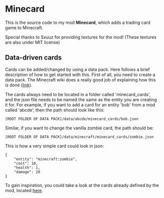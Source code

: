 # Minecard

This is the source code to my mod **Minecard**, which adds a trading card game to Minecraft.

Special thanks to Sxuuz for providing textures for the mod! (These textures are also under MIT license)

## Data-driven cards

Cards can be added/changed by using a data pack. Here follows a brief description of how to get started with this. First of all, you need to create a data pack. The Minecraft wiki does a really good job of explaining how this is done ([link](https://minecraft.fandom.com/wiki/Data_pack)).

The cards always need to be located in a folder called 'minecard_cards', and the json file needs to be named the same as the entity you are creating it for. For example, if you want to add a card for an entity 'bob' from a mod called 'abcde', then the path should look like this:

```
[ROOT FOLDER OF DATA PACK]/data/abcde/minecard_cards/bob.json
```

Similar, if you want to change the vanilla zombie card, the path should be:

```
[ROOT FOLDER OF DATA PACK]/data/minecraft/minecard_cards/zombie.json
```

This is how a very simple card could look in json:

```
{
	"entity": "minecraft:zombie",
	"cost": 10,
	"health": 1,
	"damage": 20
}
```

To gain inspiration, you could take a look at the cards already defined by the mod, located [here](https://github.com/vemerion/Minecard/tree/1.18/src/generated/resources/data/minecraft/minecard_cards).